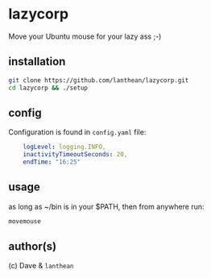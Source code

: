 # lazycorp

Move your Ubuntu mouse for your lazy ass ;-)

## installation

```sh
git clone https://github.com/lanthean/lazycorp.git
cd lazycorp && ./setup
```

## config

Configuration is found in `config.yaml` file:

```yaml
    logLevel: logging.INFO,
    inactivityTimeoutSeconds: 20,
    endTime: "16:25"
```

## usage

as long as ~/bin is in your $PATH, then from anywhere run:

```sh
movemouse
```

## author(s)

(c) Dave & `lanthean`
